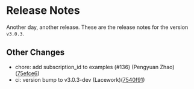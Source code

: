 # Release Notes
Another day, another release. These are the release notes for the version `v3.0.3`.

## Other Changes
* chore: add subscription_id to examples (#136) (Pengyuan Zhao)([75efce6](https://github.com/lacework/terraform-azure-activity-log/commit/75efce6173c638874fc0da17dcd9bd08b3fc7303))
* ci: version bump to v3.0.3-dev (Lacework)([7540f91](https://github.com/lacework/terraform-azure-activity-log/commit/7540f91442d80114a2a86fe40c47c26a08458f33))
